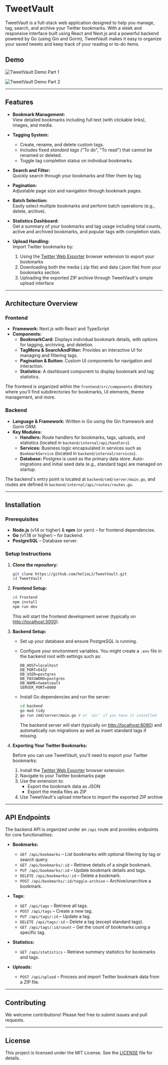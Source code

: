 # TweetVault

TweetVault is a full-stack web application designed to help you manage, tag, search, and archive your Twitter bookmarks. With a sleek and responsive interface built using React and Next.js and a powerful backend powered by Go (using Gin and Gorm), TweetVault makes it easy to organize your saved tweets and keep track of your reading or to-do items.

## Demo

![TweetVault Demo Part 1](./docs/assets/part1.gif)

![TweetVault Demo Part 2](./docs/assets/part2.gif)

---

## Features

- **Bookmark Management:**  
  View detailed bookmarks including full text (with clickable links), images, and media.
  
- **Tagging System:**  
  - Create, rename, and delete custom tags.
  - Includes fixed *standard tags* ("To do", "To read") that cannot be renamed or deleted.
  - Toggle tag completion status on individual bookmarks.

- **Search and Filter:**  
  Quickly search through your bookmarks and filter them by tag.
  
- **Pagination:**  
  Adjustable page size and navigation through bookmark pages.
  
- **Batch Selection:**  
  Easily select multiple bookmarks and perform batch operations (e.g., delete, archive).

- **Statistics Dashboard:**  
  Get a summary of your bookmarks and tag usage including total counts, active and archived bookmarks, and popular tags with completion stats.

- **Upload Handling:**  
  Import Twitter bookmarks by:
  1. Using the [Twitter Web Exporter](https://github.com/prinsss/twitter-web-exporter) browser extension to export your bookmarks
  2. Downloading both the media (.zip file) and data (.json file) from your bookmarks section
  3. Uploading the exported ZIP archive through TweetVault's simple upload interface

---

## Architecture Overview

### Frontend
- **Framework:** Next.js with React and TypeScript  
- **Components:**  
  - **BookmarkCard:** Displays individual bookmark details, with options for tagging, archiving, and deletion.
  - **TagMenu & SearchAndFilter:** Provides an interactive UI for managing and filtering tags.
  - **Pagination & Button:** Custom UI components for navigation and interaction.
  - **Statistics:** A dashboard component to display bookmark and tag statistics.
  
The frontend is organized within the `frontend/src/components` directory where you'll find subdirectories for bookmarks, UI elements, theme management, and more.

### Backend
- **Language & Framework:** Written in Go using the Gin framework and Gorm ORM.
- **Key Modules:**  
  - **Handlers:** Route handlers for bookmarks, tags, uploads, and statistics (located in `backend/internal/api/handlers`).
  - **Services:** Business logic encapsulated in services such as `BookmarkService` (located in `backend/internal/services`).
  - **Database:** Postgres is used as the primary data store. Auto-migrations and initial seed data (e.g., standard tags) are managed on startup.
  
The backend's entry point is located at `backend/cmd/server/main.go`, and routes are defined in `backend/internal/api/routes/routes.go`.

---

## Installation

### Prerequisites

- **Node.js** (v14 or higher) & **npm** (or yarn) – for frontend dependencies.
- **Go** (v1.18 or higher) – for backend.
- **PostgreSQL** – Database server.

### Setup Instructions

1. **Clone the repository:**

   ```bash
   git clone https://github.com/helioLJ/TweetVault.git
   cd TweetVault
   ```

2. **Frontend Setup:**

   ```bash
   cd frontend
   npm install
   npm run dev
   ```

   This will start the frontend development server (typically on [http://localhost:3000](http://localhost:3000)).

3. **Backend Setup:**

   - Set up your database and ensure PostgreSQL is running.
   - Configure your environment variables. You might create a `.env` file in the backend root with settings such as:
     
     ```env
     DB_HOST=localhost
     DB_PORT=5432
     DB_USER=postgres
     DB_PASSWORD=postgres
     DB_NAME=tweetvault
     SERVER_PORT=8080
     ```
     
   - Install Go dependencies and run the server:

     ```bash
     cd backend
     go mod tidy
     go run cmd/server/main.go # or `air` if you have it installed
     ```

     The backend server will start (typically on [http://localhost:8080](http://localhost:8080)) and automatically run migrations as well as insert standard tags if missing.

4. **Exporting Your Twitter Bookmarks:**

   Before you can use TweetVault, you'll need to export your Twitter bookmarks:
   
   1. Install the [Twitter Web Exporter](https://github.com/prinsss/twitter-web-exporter) browser extension
   2. Navigate to your Twitter bookmarks page
   3. Use the extension to:
      - Export the bookmark data as JSON
      - Export the media files as ZIP
   4. Use TweetVault's upload interface to import the exported ZIP archive

---

## API Endpoints

The backend API is organized under an `/api` route and provides endpoints for core functionalities:

- **Bookmarks:**
  - `GET /api/bookmarks` – List bookmarks with optional filtering by tag or search query.
  - `GET /api/bookmarks/:id` – Retrieve details of a single bookmark.
  - `PUT /api/bookmarks/:id` – Update bookmark details and tags.
  - `DELETE /api/bookmarks/:id` – Delete a bookmark.
  - `POST /api/bookmarks/:id/toggle-archive` – Archive/unarchive a bookmark.

- **Tags:**
  - `GET /api/tags` – Retrieve all tags.
  - `POST /api/tags` – Create a new tag.
  - `PUT /api/tags/:id` – Update a tag.
  - `DELETE /api/tags/:id` – Delete a tag (except standard tags).
  - `GET /api/tags/:id/count` – Get the count of bookmarks using a specific tag.

- **Statistics:**
  - `GET /api/statistics` – Retrieve summary statistics for bookmarks and tags.

- **Uploads:**
  - `POST /api/upload` – Process and import Twitter bookmark data from a ZIP file.

---

## Contributing

We welcome contributions! Please feel free to submit issues and pull requests.

---

## License

This project is licensed under the MIT License. See the [LICENSE](LICENSE) file for details.

